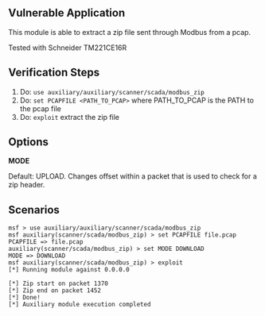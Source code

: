 ## Vulnerable Application

This module is able to extract a zip file sent through Modbus from a pcap.

Tested with Schneider TM221CE16R

## Verification Steps

1. Do: `use auxiliary/auxiliary/scanner/scada/modbus_zip`
2. Do: `set PCAPFILE <PATH_TO_PCAP>` where PATH_TO_PCAP is the PATH to the pcap file
3. Do: `exploit` extract the zip file

## Options

**MODE**

Default: UPLOAD. Changes offset within a packet that is used to check for a zip header.

## Scenarios

 ```
msf > use auxiliary/auxiliary/scanner/scada/modbus_zip
msf auxiliary(scanner/scada/modbus_zip) > set PCAPFILE file.pcap
PCAPFILE => file.pcap
auxiliary(scanner/scada/modbus_zip) > set MODE DOWNLOAD
MODE => DOWNLOAD
msf auxiliary(scanner/scada/modbus_zip) > exploit
[*] Running module against 0.0.0.0

[*] Zip start on packet 1370
[*] Zip end on packet 1452
[*] Done!
[*] Auxiliary module execution completed
```
